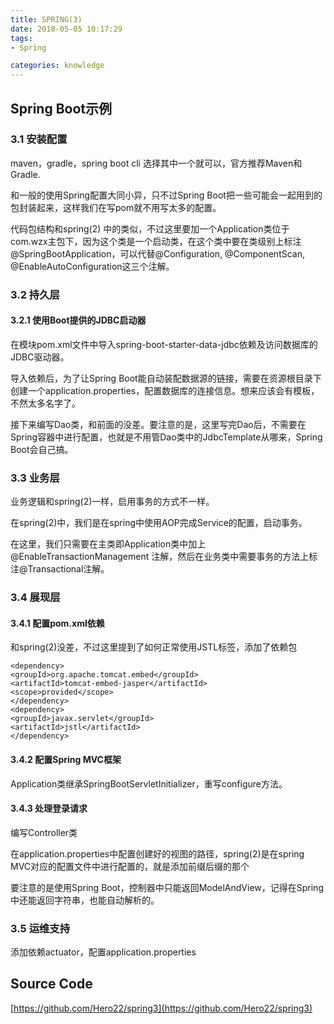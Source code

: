 ```yaml
---
title: SPRING(3)
date: 2018-05-05 10:17:29
tags:
- Spring

categories: knowledge
---
```


## Spring Boot示例
### 3.1 安装配置
maven，gradle，spring boot cli 选择其中一个就可以，官方推荐Maven和Gradle.
<!-- more -->

和一般的使用Spring配置大同小异，只不过Spring Boot把一些可能会一起用到的包封装起来，这样我们在写pom就不用写太多的配置。

代码包结构和spring(2) 中的类似，不过这里要加一个Application类位于com.wzx主包下，因为这个类是一个启动类，在这个类中要在类级别上标注@SpringBootApplication，可以代替@Configuration, @ComponentScan, @EnableAutoConfiguration这三个注解。

### 3.2 持久层
#### 3.2.1 使用Boot提供的JDBC启动器

在模块pom.xml文件中导入spring-boot-starter-data-jdbc依赖及访问数据库的JDBC驱动器。

导入依赖后，为了让Spring Boot能自动装配数据源的链接，需要在资源根目录下创建一个application.properties，配置数据库的连接信息。想来应该会有模板，不然太多名字了。

接下来编写Dao类，和前面的没差。要注意的是，这里写完Dao后，不需要在Spring容器中进行配置，也就是不用管Dao类中的JdbcTemplate从哪来，Spring Boot会自己搞。

### 3.3 业务层
业务逻辑和spring(2)一样，启用事务的方式不一样。

在spring(2)中，我们是在spring中使用AOP完成Service的配置，启动事务。

在这里，我们只需要在主类即Application类中加上@EnableTransactionManagement 注解，然后在业务类中需要事务的方法上标注@Transactional注解。

### 3.4 展现层
#### 3.4.1 配置pom.xml依赖

和spring(2)没差，不过这里提到了如何正常使用JSTL标签，添加了依赖包

	<dependency>
	<groupId>org.apache.tomcat.embed</groupId>
	<artifactId>tomcat-embed-jasper</artifactId>
	<scope>provided</scope>
	</dependency>
	<dependency>
	<groupId>javax.servlet</groupId>
	<artifactId>jstl</artifactId>
	</dependency>

 

#### 3.4.2 配置Spring MVC框架

Application类继承SpringBootServletInitializer，重写configure方法。

 

#### 3.4.3 处理登录请求

编写Controller类

在application.properties中配置创建好的视图的路径，spring(2)是在spring MVC对应的配置文件中进行配置的，就是添加前缀后缀的那个

要注意的是使用Spring Boot，控制器中只能返回ModelAndView，记得在Spring中还能返回字符串，也能自动解析的。

 

### 3.5 运维支持
添加依赖actuator，配置application.properties

## Source Code
[https://github.com/Hero22/spring3](https://github.com/Hero22/spring3)
